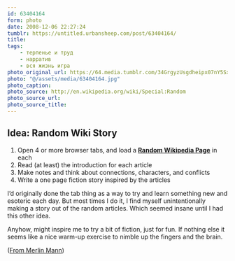 ```yaml
---
id: 63404164
form: photo
date: 2008-12-06 22:27:24
tumblr: https://untitled.urbansheep.com/post/63404164/
title:
tags:
    - терпенье и труд
    - нарратив
    - вся жизнь игра
photo_original_url: https://64.media.tumblr.com/34GrgyzUsgdheipx07nY5SxTo1_1280.jpg
photo: "@/assets/media/63404164.jpg"
photo_caption:
photo_source: http://en.wikipedia.org/wiki/Special:Random
photo_source_url:
photo_source_title:
---
```


<p><h2>Idea: Random Wiki Story</h2>

<ol><li>Open 4 or more browser tabs, and load a <a href="http://en.wikipedia.org/wiki/Special:Random"><strong>Random Wikipedia Page</strong></a> in each </li>
<li>Read (at least) the introduction for each article</li>
<li>Make notes and think about connections, characters, and conflicts</li>
<li>Write a one page fiction story inspired by the articles</li>
</ol><p>I’d originally done the tab thing as a way to try and learn something new and esoteric each day. But most times I do it, I find myself unintentionally making a story out of the random articles. Which seemed insane until I had this other idea.</p>

<p>Anyhow, might inspire me to try a bit of fiction, just for fun. If nothing else it seems like a nice warm-up exercise to nimble up the fingers and the brain.</p>

<p>(<a href="http://www.kungfugrippe.com/post/59976956/idea-random-wiki-story-open-4-or-more-browser">From Merlin Mann</a>)</p></p>
